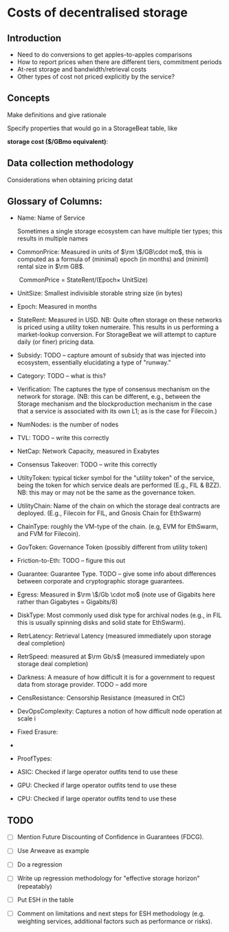 # Costs of decentralised storage

## Introduction

* Need to do conversions to get apples-to-apples comparisons
* How to report prices when there are different tiers, commitment periods
* At-rest storage and bandwidth/retrieval costs
* Other types of cost not priced explicitly by the service?

## Concepts

Make definitions and give rationale

Specify properties that would go in a StorageBeat table, like

**storage cost ($/GBmo equivalent)**: <definition>

## Data collection methodology

Considerations when obtaining pricing datat



## Glossary of Columns:

* Name: Name of Service

  Sometimes a single storage ecosystem can have multiple tier types; this results in multiple names

* CommonPrice: Measured in units of $\rm \$/GB\cdot mo$, this is computed as a formula of (minimal) epoch (in months) and (miniml) rental size in $\rm GB$. 

  ​	CommonPrice = StateRent/(Epoch$\times$ UnitSize)

* UnitSize: Smallest indivisible storable string size  (in bytes)

* Epoch: Measured in months

* StateRent: Measured in USD. NB: Quite often storage on these networks is priced using a utility token numeraire. This results in us performing a market-lookup conversion. For StorageBeat we will attempt to capture daily (or finer) pricing data.

* Subsidy: TODO – capture amount of subsidy that was injected into ecosystem, essentially elucidating a type of "runway."

* Category: TODO – what is this?

* Verification: The captures the type of consensus mechanism on the network for storage. (NB: this can be different, e.g., between the Storage mechanism and the blockproduction mechanism in the case that a service is associated with its own L1; as is the case for Filecoin.)

* NumNodes: is the number of nodes

* TVL: TODO – write this correctly

* NetCap: Network Capacity, measured in Exabytes

* Consensus Takeover: TODO – write this correctly

* UtiltyToken: typical ticker symbol for the "utility token" of the service, being the token for which service deals are performed (E.g., FIL & BZZ). NB: this may or may not be the same as the governance token. 

* UtilityChain: Name of the chain on which the storage deal contracts are deployed. (E.g., Filecoin for FIL, and Gnosis Chain for EthSwarm)

* ChainType: roughly the VM-type of the chain. (e.g, EVM for EthSwarm, and FVM for Filecoin).

* GovToken: Governance Token (possibly different from utility token)

* Friction-to-Eth: TODO – figure this out

* Guarantee: Guarantee Type. TODO – give some info about differences between corporate and cryptographic storage guarantees. 

* Egress: Measured in $\rm \$/Gb \cdot mo$ (note use of Gigabits here rather than Gigabytes = Gigabits/8)

* DiskType: Most commonly used disk type for archival nodes (e.g., in FIL this is usually spinning disks and solid state for EthSwarm).

* RetrLatency: Retrieval Latency (measured immediately upon storage deal completion)

* RetrSpeed: measured at $\rm Gb/s$ (measured immediately upon storage deal completion)

* Darkness: A measure of how difficult it is for a government to request data from storage provider. TODO – add more

* CensResistance: Censorship Resistance (measured in CtC)

* DevOpsComplexity: Captures a notion of how difficult node operation at scale i

* Fixed Erasure:

* 

* ProofTypes:

* ASIC: Checked if large operator outfits tend to use these

* GPU:  Checked if large operator outfits tend to use these

* CPU:  Checked if large operator outfits tend to use these



## TODO

- [ ] Mention Future Discounting of Confidence in Guarantees (FDCG).
- [ ] Use Arweave as example
- [ ] Do a regression
- [ ] Write up regression methodology for "effective storage horizon" (repeatably)
- [ ] Put ESH in the table
- [ ] Comment on limitations and next steps for ESH methodology (e.g. weighting services, additional factors such as performance or risks).


